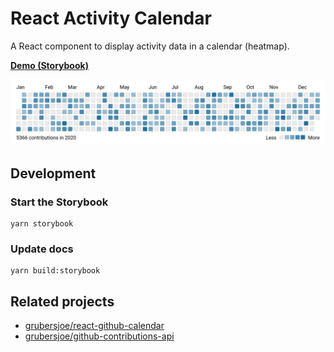 # React Activity Calendar

A React component to display activity data in a calendar (heatmap).

**[Demo (Storybook)](https://grubersjoe.github.io/react-activity-calendar)**

![Screenshot](screenshot.png)

## Development

### Start the Storybook

```shell
yarn storybook
```

### Update docs

```shell
yarn build:storybook
```

## Related projects

- [grubersjoe/react-github-calendar](https://github.com/grubersjoe/react-github-calendar)
- [grubersjoe/github-contributions-api](https://github.com/grubersjoe/github-contributions-api)
